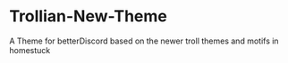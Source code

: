 # Trollian-New-Theme
A Theme for betterDiscord based on the newer troll themes and motifs in homestuck
